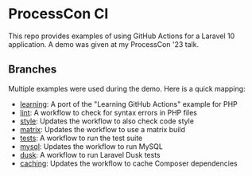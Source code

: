 # ProcessCon CI
This repo provides examples of using GitHub Actions for a Laravel 10 application. A demo was given at my ProcessCon '23 talk.

## Branches
Multiple examples were used during the demo. Here is a quick mapping:

- [learning](https://github.com/jasonmccreary/processcon-ci/tree/learning): A port of the "Learning GitHub Actions" example for PHP
- [lint](https://github.com/jasonmccreary/processcon-ci/tree/lint): A workflow to check for syntax errors in PHP files
- [style](https://github.com/jasonmccreary/processcon-ci/tree/style): Updates the workflow to also check code style
- [matrix](https://github.com/jasonmccreary/processcon-ci/tree/matrix): Updates the workflow to use a matrix build
- [tests](https://github.com/jasonmccreary/processcon-ci/tree/tests): A workflow to run the test suite
- [mysql](https://github.com/jasonmccreary/processcon-ci/tree/mysql): Updates the workflow to run MySQL
- [dusk](https://github.com/jasonmccreary/processcon-ci/tree/dusk): A workflow to run Laravel Dusk tests
- [caching](https://github.com/jasonmccreary/processcon-ci/tree/caching): Updates the workflow to cache Composer dependencies
